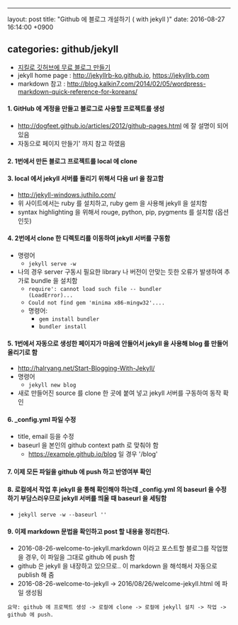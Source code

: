 ---

layout: post title: "Github 에 블로그 개설하기 ( with jekyll )" date: 2016-08-27 16:14:00 +0900

categories: github/jekyll
-------------------------

-	[지킬로 깃허브에 무료 블로그 만들기](https://nolboo.kim/blog/2013/10/15/free-blog-with-github-jekyll/)
-	jekyll home page : http://jekyllrb-ko.github.io, https://jekyllrb.com
-	markdown 참고 : http://blog.kalkin7.com/2014/02/05/wordpress-markdown-quick-reference-for-koreans/

#### 1. GitHub 에 계정을 만들고 블로그로 사용할 프로젝트를 생성

-	http://dogfeet.github.io/articles/2012/github-pages.html 에 잘 설명이 되어 있음
-	자동으로 페이지 만들기' 까지 참고 하였음

#### 2. 1번에서 만든 블로그 프로젝트를 local 에 clone

#### 3. local 에서 jekyll 서버를 돌리기 위해서 다음 url 을 참고함

-	http://jekyll-windows.juthilo.com/
-	위 사이트에서는 ruby 를 설치하고, ruby gem 을 사용해 jekyll 을 설치함
-	syntax highlighting 을 위해서 rouge, python, pip, pygments 를 설치함 (옵션인듯)

#### 4. 2번에서 clone 한 디렉토리를 이동하여 jekyll 서버를 구동함

-	명령어
	-	<code>jekyll serve -w</code>
-	나의 경우 server 구동시 필요한 library 나 버전이 안맞는 듯한 오류가 발생하여 추가로 bundle 을 설치함
	-	<code>require': cannot load such file -- bundler (LoadError)...</code>
	-	<code>Could not find gem 'minima x86-mingw32'.... </code>
	-	명령어:
		-	<code>gem install bundler </code>
		-	<code>bundler install</code>

#### 5. 1번에서 자동으로 생성한 페이지가 마음에 안들어서 jekyll 을 사용해 blog 를 만들어 올리기로 함

-	http://halryang.net/Start-Blogging-With-Jekyll/
-	명령어
	-	<code>jekyll new blog</code>
-	새로 만들어진 source 를 clone 한 곳에 붙여 넣고 jekyll 서버를 구동하여 동작 확인

#### 6. _config.yml 파일 수정

-	title, email 등을 수정
-	baseurl 을 본인의 github context path 로 맞춰야 함
	-	https://example.github.io/blog 일 경우 '/blog'

#### 7. 이제 모든 파일을 github 에 push 하고 반영여부 확인

#### 8. 로컬에서 작업 후 jekyll 을 통해 확인해야 하는데 _config.yml 의 baseurl 을 수정하기 부담스러우므로 jekyll 서버를 띄울 때 baseurl 을 세팅함

-	<code>jekyll serve -w --baseurl ''</code>

#### 9. 이제 markdown 문법을 확인하고 post 할 내용을 정리한다.

-	2016-08-26-welcome-to-jekyll.markdown 이라고 포스트할 블로그를 작업했을 경우, 이 파일을 그대로 github 에 push 함
-	github 은 jekyll 을 내장하고 있으므로.. 이 markdown 을 해석해서 자동으로 publish 해 줌
-	2016-08-26-welcome-to-jekyll -> 2016/08/26/welcome-jekyll.html 에 파일 생성됨

```
요약: github 에 프로젝트 생성 -> 로컬에 clone -> 로컬에 jekyll 설치 -> 작업 -> github 에 push.
```
